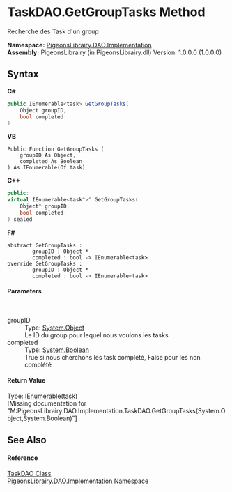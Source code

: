 # TaskDAO.GetGroupTasks Method 
 

Recherche des Task d'un group

**Namespace:**&nbsp;<a href="2adb8d34-aa58-66ac-cc9e-6d985aed23d8">PigeonsLibrairy.DAO.Implementation</a><br />**Assembly:**&nbsp;PigeonsLibrairy (in PigeonsLibrairy.dll) Version: 1.0.0.0 (1.0.0.0)

## Syntax

**C#**<br />
``` C#
public IEnumerable<task> GetGroupTasks(
	Object groupID,
	bool completed
)
```

**VB**<br />
``` VB
Public Function GetGroupTasks ( 
	groupID As Object,
	completed As Boolean
) As IEnumerable(Of task)
```

**C++**<br />
``` C++
public:
virtual IEnumerable<task^>^ GetGroupTasks(
	Object^ groupID, 
	bool completed
) sealed
```

**F#**<br />
``` F#
abstract GetGroupTasks : 
        groupID : Object * 
        completed : bool -> IEnumerable<task> 
override GetGroupTasks : 
        groupID : Object * 
        completed : bool -> IEnumerable<task> 
```


#### Parameters
&nbsp;<dl><dt>groupID</dt><dd>Type: <a href="http://msdn2.microsoft.com/en-us/library/e5kfa45b" target="_blank">System.Object</a><br />Le ID du group pour lequel nous voulons les tasks</dd><dt>completed</dt><dd>Type: <a href="http://msdn2.microsoft.com/en-us/library/a28wyd50" target="_blank">System.Boolean</a><br />True si nous cherchons les task complété, False pour les non complété</dd></dl>

#### Return Value
Type: <a href="http://msdn2.microsoft.com/en-us/library/9eekhta0" target="_blank">IEnumerable</a>(<a href="ed7fd571-3ebd-bb10-4923-b1c31d5523f3">task</a>)<br />\[Missing <returns> documentation for "M:PigeonsLibrairy.DAO.Implementation.TaskDAO.GetGroupTasks(System.Object,System.Boolean)"\]

## See Also


#### Reference
<a href="620b04b8-56f4-b5e1-1df8-080594955979">TaskDAO Class</a><br /><a href="2adb8d34-aa58-66ac-cc9e-6d985aed23d8">PigeonsLibrairy.DAO.Implementation Namespace</a><br />